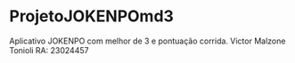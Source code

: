# ProjetoJOKENPOmd3
Aplicativo JOKENPO com melhor de 3 e pontuação corrida.
Victor Malzone Tonioli RA: 23024457
